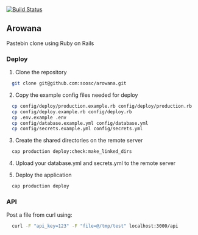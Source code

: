 [![Build Status](https://travis-ci.org/soosc/arowana.svg?branch=master)](https://travis-ci.org/soosc/arowana)

## Arowana

Pastebin clone using Ruby on Rails

### Deploy

1. Clone the repository

  ```bash
    git clone git@github.com:soosc/arowana.git
  ```

2. Copy the example config files needed for deploy

  ```bash
    cp config/deploy/production.example.rb config/deploy/production.rb
    cp config/deploy.example.rb config/deploy.rb
    cp .env.example .env
    cp config/database.example.yml config/database.yml
    cp config/secrets.example.yml config/secrets.yml
  ```

3. Create the shared directories on the remote server

  ```bash
    cap production deploy:check:make_linked_dirs
  ```

4. Upload your database.yml and secrets.yml to the remote server

5. Deploy the application

  ```bash
    cap production deploy
  ```

### API

Post a file from curl using:

  ```bash
    curl -F "api_key=123" -F "file=@/tmp/test" localhost:3000/api
  ```
